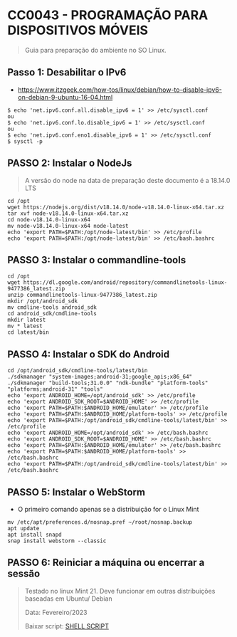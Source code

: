 # CC0043 - PROGRAMAÇÃO PARA DISPOSITIVOS MÓVEIS

> Guia para preparação do ambiente no SO Linux.

## Passo 1: Desabilitar o IPv6

* https://www.itzgeek.com/how-tos/linux/debian/how-to-disable-ipv6-on-debian-9-ubuntu-16-04.html

```console
$ echo 'net.ipv6.conf.all.disable_ipv6 = 1' >> /etc/sysctl.conf
ou
$ echo 'net.ipv6.conf.lo.disable_ipv6 = 1' >> /etc/sysctl.conf
ou 
$ echo 'net.ipv6.conf.eno1.disable_ipv6 = 1' >> /etc/sysctl.conf
$ sysctl -p
```

## PASSO 2: Instalar o NodeJs

> A versão do node na data de preparação deste documento é a 18.14.0 LTS

```console
cd /opt
wget https://nodejs.org/dist/v18.14.0/node-v18.14.0-linux-x64.tar.xz
tar xvf node-v18.14.0-linux-x64.tar.xz
cd node-v18.14.0-linux-x64
mv node-v18.14.0-linux-x64 node-latest
echo 'export PATH=$PATH:/opt/node-latest/bin' >> /etc/profile
echo 'export PATH=$PATH:/opt/node-latest/bin' >> /etc/bash.bashrc
```

## PASSO 3: Instalar o commandline-tools

```console
cd /opt
wget https://dl.google.com/android/repository/commandlinetools-linux-9477386_latest.zip
unzip commandlinetools-linux-9477386_latest.zip
mkdir /opt/android_sdk
mv cmdline-tools android_sdk
cd android_sdk/cmdline-tools
mkdir latest
mv * latest
cd latest/bin
```

## PASSO 4: Instalar o SDK do Android

```console
cd /opt/android_sdk/cmdline-tools/latest/bin
./sdkmanager "system-images;android-31;google_apis;x86_64"
./sdkmanager "build-tools;31.0.0" "ndk-bundle" "platform-tools" "platforms;android-31" "tools"
echo 'export ANDROID_HOME=/opt/android_sdk' >> /etc/profile
echo 'export ANDROID_SDK_ROOT=$ANDROID_HOME' >> /etc/profile
echo 'export PATH=$PATH:$ANDROID_HOME/emulator' >> /etc/profile
echo 'export PATH=$PATH:$ANDROID_HOME/platform-tools' >> /etc/profile
echo 'export PATH=$PATH:/opt/android_sdk/cmdline-tools/latest/bin' >> /etc/profile
echo 'export ANDROID_HOME=/opt/android_sdk' >> /etc/bash.bashrc
echo 'export ANDROID_SDK_ROOT=$ANDROID_HOME' >> /etc/bash.bashrc
echo 'export PATH=$PATH:$ANDROID_HOME/emulator' >> /etc/bash.bashrc
echo 'export PATH=$PATH:$ANDROID_HOME/platform-tools' >> /etc/bash.bashrc
echo 'export PATH=$PATH:/opt/android_sdk/cmdline-tools/latest/bin' >> /etc/bash.bashrc
```

## PASSO 5: Instalar o WebStorm

* O primeiro comando apenas se a distribuição for o Linux Mint

```console
mv /etc/apt/preferences.d/nosnap.pref ~/root/nosnap.backup
apt update
apt install snapd
snap install webstorm --classic
```

## PASSO 6: Reiniciar a máquina ou encerrar a sessão

> Testado no linux Mint 21. Deve funcionar em outras distribuições baseadas em Ubuntu/ Debian 
>
> Data: Fevereiro/2023
>
> Baixar script: [SHELL SCRIPT](https://raw.githubusercontent.com/rafaelperazzo/cc0043/master/install.node.sh)
